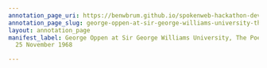```yaml
---
annotation_page_uri: https://benwbrum.github.io/spokenweb-hackathon-development/annotations/george-oppen-at-sir-george-williams-university-the-poetry-series-25-november-1968-canvas-1-george-oppen.json
annotation_page_slug: george-oppen-at-sir-george-williams-university-the-poetry-series-25-november-1968-canvas-1-george-oppen
layout: annotation_page
manifest_label: George Oppen at Sir George Williams University, The Poetry Series,
  25 November 1968

---
```

